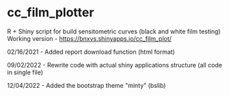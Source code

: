 # cc_film_plotter
R + Shiny script for build sensitometric curves (black and white film testing)
Working version - https://bnxvs.shinyapps.io/cc_film_plot/

02/16/2021 - Added report download function (html format)

09/02/2022 - Rewrite code with actual shiny applications structure (all code in single file)

12/04/2022 - Added the bootstrap theme "minty" (bslib)
